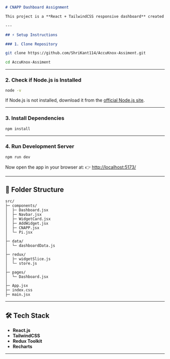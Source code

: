 ````markdown
# CNAPP Dashboard Assignment

This project is a **React + TailwindCSS responsive dashboard** created for an internship assignment.  

---

## ⚡ Setup Instructions

### 1. Clone Repository
````

```bash
git clone https://github.com/ShriKant114/AccuKnox-Assiment.git
````

```bash
cd AccuKnox-Assiment
```

---

### 2. Check if Node.js is Installed

```bash
node -v
```

If Node.js is not installed, download it from the [official Node.js site](https://nodejs.org/).

---

### 3. Install Dependencies

```bash
npm install
```

---

### 4. Run Development Server

```bash
npm run dev
```

Now open the app in your browser at:
👉 [http://localhost:5173/](http://localhost:5173/)

---



## 📂 Folder Structure

```
src/
├─ components/
│  ├─ Dashboard.jsx
│  ├─ Navbar.jsx
│  ├─ WidgetCard.jsx
│  ├─ AddWidget.jsx
│  ├─ CNAPP.jsx
│  └─ Pi.jsx
│
├─ data/
│  └─ dashboardData.js
│
├─ redux/
│  ├─ widgetSlice.js
│  └─ store.js
│
├─ pages/
│  └─ Dashboard.jsx
│
├─ App.jsx
├─ index.css
├─ main.jsx
```

---

## 🛠️ Tech Stack

* **React.js**
* **TailwindCSS**
* **Redux Toolkit**
* **Recharts**

---
